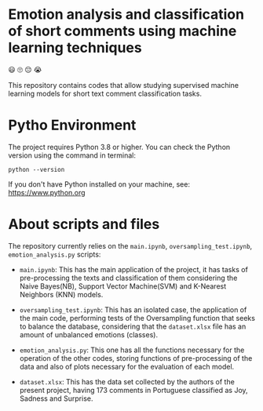 # Emotion analysis and classification of short comments using machine learning techniques

:smiley: :roll_eyes: :pensive: :sob:

This repository contains codes that allow studying supervised machine learning models for short text comment classification tasks.

# Pytho Environment

The project requires Python 3.8 or higher.
You can check the Python version using the command in terminal:
```
python --version
```
If you don't have Python installed on your machine, see: https://www.python.org

# About scripts and files

The repository currently relies on the `main.ipynb`, `oversampling_test.ipynb`, `emotion_analysis.py` scripts:
* `main.ipynb`: This has the main application of the project, it has tasks of pre-processing the texts and classification of them considering the Naive Bayes(NB), Support Vector Machine(SVM) and K-Nearest Neighbors (KNN) models.

* `oversampling_test.ipynb`: This has an isolated case, the application of the main code, performing tests of the Oversampling function that seeks to balance the database, considering that the `dataset.xlsx` file has an amount of unbalanced emotions (classes).

* `emotion_analysis.py`: This one has all the functions necessary for the operation of the other codes, storing functions of pre-processing of the data and also of plots necessary for the evaluation of each model.

* `dataset.xlsx`: This has the data set collected by the authors of the present project, having 173 comments in Portuguese classified as Joy, Sadness and Surprise.

# 
